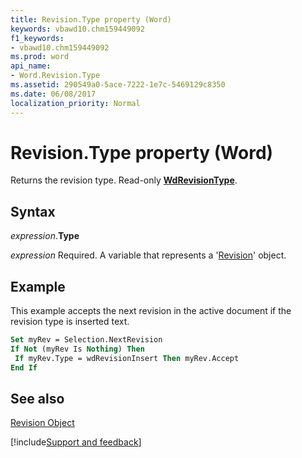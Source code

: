 ```yaml
---
title: Revision.Type property (Word)
keywords: vbawd10.chm159449092
f1_keywords:
- vbawd10.chm159449092
ms.prod: word
api_name:
- Word.Revision.Type
ms.assetid: 290549a0-5ace-7222-1e7c-5469129c8350
ms.date: 06/08/2017
localization_priority: Normal
---
```



# Revision.Type property (Word)

Returns the revision type. Read-only  **[WdRevisionType](Word.WdRevisionType.md)**.


## Syntax

_expression_.**Type**

_expression_ Required. A variable that represents a '[Revision](Word.Revision.md)' object.


## Example

This example accepts the next revision in the active document if the revision type is inserted text.


```vb
Set myRev = Selection.NextRevision 
If Not (myRev Is Nothing) Then 
 If myRev.Type = wdRevisionInsert Then myRev.Accept 
End If
```


## See also


[Revision Object](Word.Revision.md)

[!include[Support and feedback](~/includes/feedback-boilerplate.md)]